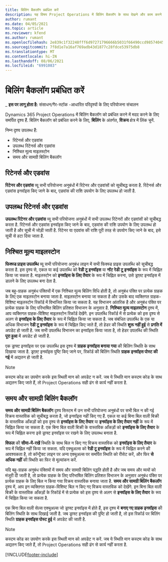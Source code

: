 ```yaml
---
title: बिलिंग बैकलॉग प्रबंधित करें
description: यह विषय Project Operations में बिलिंग बैकलॉग के साथ देखने और काम करने के तरीके के बारे में जानकारी प्रदान करता है.
author: rumant
ms.date: 04/05/2021
ms.topic: article
ms.reviewer: kfend
ms.author: rumant
ms.openlocfilehash: 2e839c1f32248fff6d97271796666b5031f66490ccd98574045b770100bf379f
ms.sourcegitcommit: 7f8d1e7a16af769adb43d1877c28fdce53975db8
ms.translationtype: MT
ms.contentlocale: hi-IN
ms.lasthandoff: 08/06/2021
ms.locfileid: "6991083"
---
```

# <a name="manage-billing-backlog"></a>बिलिंग बैकलॉग प्रबंधित करें

_ **इस पर लागू होता है:** संसाधन/गैर-स्टॉक -आधारित परिदृश्यों के लिए परियोजना संचालन

Dynamics 365 Project Operations में बिलिंग बैकलॉग को प्रबंधित करने में मदद करने के लिए समर्पित दृश्य हैं. बिलिंग बैकलॉग को प्रबंधित करने के लिए, **बिलिंग** के अंतर्गत, **विक्रय** क्षेत्र में लिंक चुनें. 

निम्न दृश्य उपलब्ध हैं:

- रिटेनर्स और एडवांस
- उपलब्ध रिटेनर्स और एडवांस
- निश्चित मूल्य माइलस्टोन
- समय और सामग्री बिलिंग बैकलॉग

## <a name="retainers-and-advances"></a>रिटेनर्स और एडवांस

**रिटेनर और एडवांस** व्यू सभी परियोजना अनुबंधों में रिटेनर और एडवांसों को सूचीबद्ध करता है. रिटेनर्स और एडवांस इनवॉइस किए जाने के बाद, एडवांस की राशि उपयोग के लिए उपलब्ध हो जाती है.

## <a name="available-retainers-and-advances"></a>उपलब्ध रिटेनर्स और एडवांस

**उपलब्ध रिटेनर और एडवांस** व्यू सभी परियोजना अनुबंधों में सभी उपलब्ध रिटेनरों और एडवांसों को सूचीबद्ध करता है. रिटेनर्स और एडवांस इनवॉइस किए जाने के बाद, एडवांस की राशि उपयोग के लिए उपलब्ध हो जाती है और सूची में जोड़ी जाती है. रिटेनर या एदवांस की राशि पूरी तरह से उपयोग किए जाने के बाद, इसे सूची से हटा दिया जाता है.

## <a name="fixed-price-milestones"></a>निश्चित मूल्य माइलस्टोन

**फिक्स्ड प्राइस उपलब्धि** व्यू सभी परियोजना अनुबंध लाइन में सभी फिक्स्ड प्राइस उपलब्धि को सूचीबद्ध करता है. इस दृश्य से, एकल या कई उपलब्धि को **रेडी टू इनवॉइस** या **नॉट रेडी टू इनवॉइस** के रूप में चिह्नित किया जा सकता है. माइलस्टोन को **इनवॉइस के लिए तैयार** के रूप में चिह्नित करना, उसे ड्राफ़्ट इनवॉइस में डालने के लिए उपलब्ध बना देता है.

जब बहु-ग्राहक अनुबंध पंक्तियों में एक निश्चित मूल्य बिलिंग विधि होती है, तो अनुबंध पंक्ति पर प्रत्येक ग्राहक के लिए एक माइलस्टोन बनाया जाता है. माइलस्टोन बनाया जा सकता है और उसके बाद व्यक्तिगत ग्राहक-विशिष्ट माइलस्टोन रिकॉर्ड में विभाजित किया जा सकता है. यह विभाजन आंतरिक है और अनुबंध पंक्ति पर प्रत्येक ग्राहक के लिए परिभाषित बिलिंग प्रतिशत विभाजन के अनुसार है. **निश्चित मूल्य माइलस्टोन** दृश्य में, आप व्यक्तिगत ग्राहक-विशिष्ट माइलस्टोन रिकॉर्ड देखेंगे. इन उपलब्धि रिकॉर्ड में से प्रत्येक को इस दृश्य से अलग से **इनवॉइस के लिए तैयार** के रूप में चिह्नित किया जा सकता है. जब संबंधित उपलब्धि के एक या अधिक विभाजन **रेडी टू इनवॉइस** के रूप में चिह्नित किए जाते हैं, तो हेडर की स्थिति **शुरू नहीं हुई** से **प्रगति में** अपडेट हो जाती है. जब सभी उपलब्धि विभाजन का इनवॉइस किया जाता है, तो हेडर उपलब्धि की स्थिति **पूरा हुआ** में अपडेट हो जाती है.

एक ड्राफ्ट इनवॉइस पर एक उपलब्धि इस दृश्य में **ग्राहक इनवॉइस बनाया गया** की बिलिंग स्थिति के साथ दिखाया जाता है. ड्राफ़्ट इनवॉइस पुष्टि किए जाने पर, रिकॉर्ड की बिलिंग स्थिति **ग्राहक इनवॉइस पोस्ट की गई** में अद्यतन हो जाती है. 

> [!NOTE] 
> कस्टम कोड का उपयोग करके इस स्थिती मान को अपडेट न करें. जब ये स्थिति मान कस्टम कोड के साथ अद्यतन किए जाते हैं, तो Project Operations सही ढंग से कार्य नहीं करता है.

## <a name="time-and-material-billing-backlog"></a>समय और सामग्री बिलिंग बैकलॉग

**समय और सामग्री बिलिंग बैकलॉग** दृश्य सिस्टम में उन सभी परियोजना अनुबंधों पर सभी बिल न की गई विक्रय वास्तविक को सूचीबद्ध करता है, जो इनवॉइस नहीं किए गए हैं. एकल या कई बिना बिल वाली बिक्री के वास्तविक आँकड़ों को इस दृश्य से **इनवॉइस के लिए तैयार** या **इनवॉइस के लिए तैयार नहीं** के रूप में चिह्नित किया जा सकता है. एक बिना बिल वाली बिक्री के वास्तविक आँकड़ों को **इनवॉइस के लिए तैयार** के रूप में चिह्नित करना इसे ड्राफ्ट इनवॉइस पर रखने के लिए उपलब्ध बनाता है.

**विफल** की **सीमा-में-रखें** स्थिति के साथ बिल न किए गए विक्रय वास्तविक को **इनवॉइस के लिए तैयार** के रूप में चिह्नित नहीं किया जा सकता. यदि एक्चुअल्स को **रेडी टू इनवॉइस** के रूप में चिह्नित करने की आवश्यकता है, तो कॉन्ट्रैक्ट लाइन पर अन्य एक्चुअल्स पर समर्पित स्थिति को रीसेट करें, और फिर **से अधिक नहीं** की स्थिति का फिर से मूल्यांकन करें.

यदि बहु-ग्राहक अनुबंध पंक्तियों में समय और सामग्री बिलिंग पद्धति होती है और जब समय और व्ययों को मंजूरी दी जाती है, तो प्रत्येक ग्राहक के लिए परिभाषित बिलिंग प्रतिशत विभाजन के अनुसार अनुबंध पंक्ति पर प्रत्येक ग्राहक के लिए बिल न किया गया विक्रय वास्तविक बनाया जाता है. **समय और सामग्री बिलिंग बैकलॉग** दृश्य में, आप इन व्यक्तिगत ग्राहक-विशिष्ट बिल न किए गए विक्रय वास्तविक को देखेंगे. इन बिना बिल वाली बिक्री के वास्तविक आँकड़ों के रिकॉर्ड में से प्रत्येक को इस दृश्य से अलग से **इनवॉइस के लिए तैयार** के रूप में चिह्नित किया जा सकता है.

एक बिना बिल वाली सेल्स एक्चुअल्स जो ड्राफ्ट इनवॉइस में होते हैं, इस दृश्य में **बनाए गए ग्राहक इनवॉइस** की बिलिंग स्थिति के साथ दिखाई जाती है. जब ड्राफ्ट इनवॉइस की पुष्टि हो जाती है, तो इस रिकॉर्ड पर बिलिंग स्थिति **ग्राहक इनवॉइस पोस्ट हुई** में अपडेट की जाती है. 

> [!NOTE] 
> कस्टम कोड का उपयोग करके इस स्थिती मान को अपडेट न करें. जब ये स्थिति मान कस्टम कोड के साथ अद्यतन किए जाते हैं, तो Project Operations सही ढंग से कार्य नहीं करता है.


[!INCLUDE[footer-include](../includes/footer-banner.md)]
